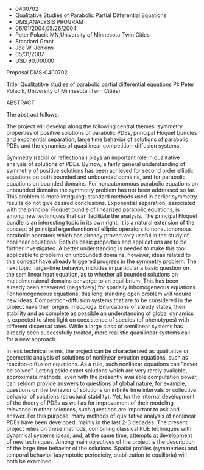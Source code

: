 
* 0400702
* Qualitative Studies of Parabolic Partial Differential Equations
* DMS,ANALYSIS PROGRAM
* 06/01/2004,05/26/2004
* Peter Polacik,MN,University of Minnesota-Twin Cities
* Standard Grant
* Joe W. Jenkins
* 05/31/2007
* USD 90,000.00

Proposal DMS-0400702

Title: Qualitatitve studies of parabolic partial differential equations PI:
Peter Polacik, University of Minnesota (Twin Cities)

ABSTRACT

The abstract follows:

The project will develop along the following central themes: symmetry properties
of positive solutions of parabolic PDEs, principal Floquet bundles and
exponential separation, large time behavior of solutions of parabolic PDEs and
the dynamics of quasilinear competition-diffusion systems.

Symmetry (radial or reflectional) plays an important role in qualitative
analysis of solutions of PDEs. By now, a fairly general understanding of
symmetry of positive solutions has been achieved for second order elliptic
equations on both bounded and unbounded domains, and for parabolic equations on
bounded domains. For nonautonomous parabolic equations on unbounded domains the
symmetry problem has not been addressed so far. This problem is more intriguing;
standard methods used in earlier symmetry results do not give desired
conclusions. Exponential separation, associated with the principal Floquet
bundle of linearized parabolic equations, is among new techniques that can
facilitate the analysis. The principal Floquet bundle is an interesting topic in
its own right. It is a natural extension of the concept of principal
eigenfunction of elliptic operators to nonautonomous parabolic operators which
has already proved very useful in the study of nonlinear equations. Both its
basic properties and applications are to be further investigated. A better
understanding is needed to make this tool applicable to problems on unbounded
domains, however, ideas related to this concept have already triggered progress
in the symmetry problem. The next topic, large-time behavior, includes in
particular a basic question on the semilinear heat equation, as to whether all
bounded solutions on multidimensional domains converge to an equilibrium. This
has been already been answered (negatively) for spatially inhomogeneous
equations. For homogeneous equations, this long standing open problem will
require new ideas. Competition-diffusion systems that are to be considered in
the project have their origins in ecology. Bifurcations of steady states, their
stability and as complete as possible an understanding of global dynamics is
expected to shed light on coexistence of species (of phenotypes) with different
dispersal rates. While a large class of semilinear systems has already been
successfully treated, more realistic quasilinear systems call for a new
approach.

In less technical terms, the project can be characterized as qualitative or
geometric analysis of solutions of nonlinear evoution equations, such as
reaction-diffusion equations. As a rule, such nonlinear equations can "never be
solved". Letting aside exact solutions which are very rarely available,
approximate methods, even with the presently available computation power, can
seldom provide answers to questions of global nature, for example, questions on
the behavior of solutions on infinite time intervals or collective behavior of
solutions (structural stability). Yet, for the internal development of the
theory of PDEs as well as for improvement of their modeling relevance in other
sciences, such questions are important to ask and answer. For this purpose, many
methods of qualitative analysis of nonlinear PDEs have been developed, mainly in
the last 2-3 decades. The present project relies on these methods, combining
classical PDE techniques with dynamical systems ideas, and, at the same time,
attempts at development of new techniques. Among main objectives of the project
is the description of the large time behavior of the solutions. Spatial profiles
(symmetries) and temporal behavior (asymptotic periodicity, stabilization to
equilibria) will both be examined.


